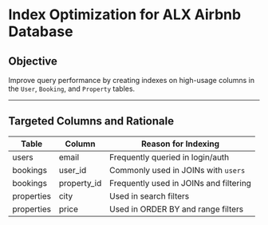 # Index Optimization for ALX Airbnb Database

## Objective
Improve query performance by creating indexes on high-usage columns in the `User`, `Booking`, and `Property` tables.

---

## Targeted Columns and Rationale

| Table     | Column        | Reason for Indexing                        |
|-----------|---------------|--------------------------------------------|
| users     | email         | Frequently queried in login/auth          |
| bookings  | user_id       | Commonly used in JOINs with `users`       |
| bookings  | property_id   | Frequently used in JOINs and filtering     |
| properties| city          | Used in search filters                     |
| properties| price         | Used in ORDER BY and range filters         |
